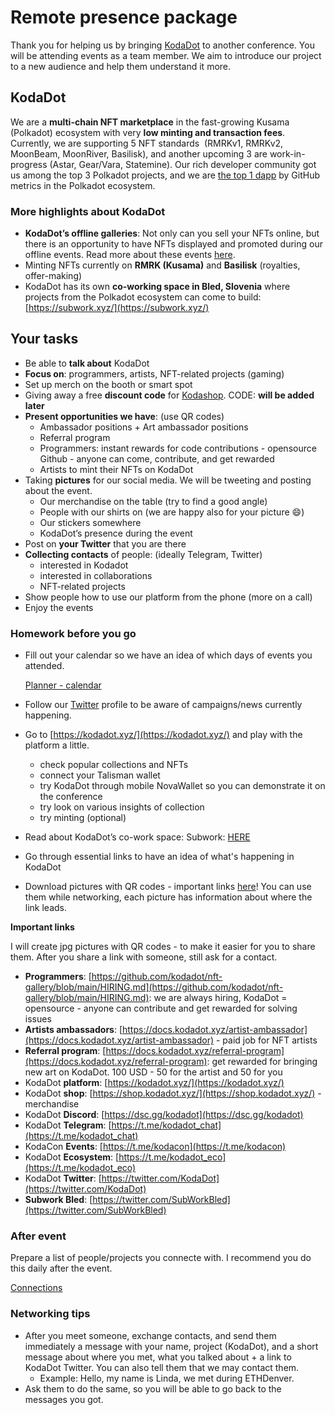 # **Remote presence package**

Thank you for helping us by bringing [KodaDot](https://kodadot.xyz/) to another conference. You will be attending events as a team member. We aim to introduce our project to a new audience and help them understand it more.

## KodaDot

We are a **multi-chain NFT marketplace** in the fast-growing Kusama (Polkadot) ecosystem with very **low minting and transaction fees**. Currently, we are supporting 5 NFT standards  (RMRKv1, RMRKv2, MoonBeam, MoonRiver, Basilisk), and another upcoming 3 are work-in-progress (Astar, Gear/Vara, Statemine). Our rich developer community got us among the top 3 Polkadot projects, and we are [the top 1 dapp](https://github.com/topics/polkadot) by GitHub metrics in the Polkadot ecosystem.

### More highlights about KodaDot

- **KodaDot’s offline galleries**: Not only can you sell your NFTs online, but there is an opportunity to have NFTs displayed and promoted during our offline events. Read more about these events [here](https://luuu.substack.com/p/kodadot-offline-nft-galleries-in).
- Minting NFTs currently on **RMRK (Kusama)** and **Basilisk** (royalties, offer-making)
- KodaDot has its own **co-working space in Bled, Slovenia** where projects from the Polkadot ecosystem can come to build: [https://subwork.xyz/](https://subwork.xyz/)

## Your tasks

- Be able to **talk about** KodaDot
- **Focus on**: programmers, artists, NFT-related projects (gaming)
- Set up merch on the booth or smart spot
- Giving away a free **discount code** for [Kodashop](https://shop.kodadot.xyz/). CODE: **will be added later**
- **Present opportunities we have**: (use QR codes)
    - Ambassador positions + Art ambassador positions
    - Referral program
    - Programmers: instant rewards for code contributions - opensource Github - anyone can come, contribute, and get rewarded
    - Artists to mint their NFTs on KodaDot
- Taking **pictures** for our social media. We will be tweeting and posting about the event.
    - Our merchandise on the table (try to find a good angle)
    - People with our shirts on (we are happy also for your picture 😄)
    - Our stickers somewhere
    - KodaDot’s presence during the event
- Post on **your Twitter** that you are there
- **Collecting contacts** of people: (ideally Telegram, Twitter)
    - interested in Kodadot
    - interested in collaborations
    - NFT-related projects
- Show people how to use our platform from the phone (more on a call)
- Enjoy the events

### Homework before you go

- Fill out your calendar so we have an idea of which days of events you attended.
    
    [Planner - calendar](https://www.notion.so/Planner-calendar-04a1fd7ba7e34a91bf5dbe5ab5222f6a)
    
- Follow our [Twitter](https://twitter.com/KodaDot) profile to be aware of campaigns/news currently happening.
- Go to [https://kodadot.xyz/](https://kodadot.xyz/) and play with the platform a little.
    - check popular collections and NFTs
    - connect your Talisman wallet
    - try KodaDot through mobile NovaWallet so you can demonstrate it on the conference
    - try look on various insights of collection
    - try minting (optional)
- Read about KodaDot’s co-work space: Subwork: [HERE](https://luuu.substack.com/p/why-subwork-bled)
- Go through essential links to have an idea of what's happening in KodaDot
- Download pictures with QR codes - important links [here](https://drive.google.com/drive/folders/13yKcGsXOlmo02m6uvSaCHJFiWd-QpfHJ?usp=sharing)! You can use them while networking, each picture has information about where the link leads.

**Important links**

I will create jpg pictures with QR codes - to make it easier for you to share them. After you share a link with someone, still ask for a contact. 

- **Programmers**: [https://github.com/kodadot/nft-gallery/blob/main/HIRING.md](https://github.com/kodadot/nft-gallery/blob/main/HIRING.md): we are always hiring, KodaDot = opensource - anyone can contribute and get rewarded for solving issues
- **Artists ambassadors**: [https://docs.kodadot.xyz/artist-ambassador](https://docs.kodadot.xyz/artist-ambassador) - paid job for NFT artists
- **Referral program**: [https://docs.kodadot.xyz/referral-program](https://docs.kodadot.xyz/referral-program): get rewarded for bringing new art on KodaDot. 100 USD - 50 for the artist and 50 for you
- KodaDot **platform**: [https://kodadot.xyz/](https://kodadot.xyz/)
- KodaDot **shop**: [https://shop.kodadot.xyz/](https://shop.kodadot.xyz/) - merchandise
- KodaDot **Discord**: [https://dsc.gg/kodadot](https://dsc.gg/kodadot)
- KodaDot **Telegram**: [https://t.me/kodadot_chat](https://t.me/kodadot_chat)
- KodaCon **Events**: [https://t.me/kodacon](https://t.me/kodacon)
- KodaDot **Ecosystem**: [https://t.me/kodadot_eco](https://t.me/kodadot_eco)
- KodaDot **Twitter**: [https://twitter.com/KodaDot](https://twitter.com/KodaDot)
- **Subwork Bled**: [https://twitter.com/SubWorkBled](https://twitter.com/SubWorkBled)

### After event

Prepare a list of people/projects you connecte with. I recommend you do this daily after the event.

[Connections](https://www.notion.so/2d6e8e91722b4d53a660d9f5e2dcdcfd)

### Networking tips

- After you meet someone, exchange contacts, and send them immediately a message with your name, project (KodaDot), and a short message about where you met, what you talked about + a link to KodaDot Twitter. You can also tell them that we may contact them.
    - Example: Hello, my name is Linda, we met during ETHDenver.
- Ask them to do the same, so you will be able to go back to the messages you got.
